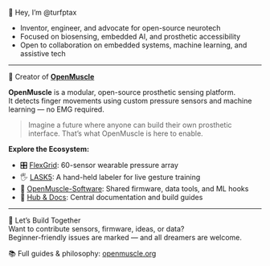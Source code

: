 👋 Hey, I’m @turfptax

- Inventor, engineer, and advocate for open-source neurotech  
- Focused on biosensing, embedded AI, and prosthetic accessibility  
- Open to collaboration on embedded systems, machine learning, and assistive tech

---

🔬 Creator of [**OpenMuscle**](https://github.com/Open-Muscle/OpenMuscle-Hub)

**OpenMuscle** is a modular, open-source prosthetic sensing platform.  
It detects finger movements using custom pressure sensors and machine learning — no EMG required.

> Imagine a future where anyone can build their own prosthetic interface. That’s what OpenMuscle is here to enable.

**Explore the Ecosystem:**
- 🎛️ [FlexGrid](https://github.com/Open-Muscle/OpenMuscle-FlexGrid): 60-sensor wearable pressure array  
- 🖐️ [LASK5](https://github.com/Open-Muscle/OpenMuscle-LASK5): A hand-held labeler for live gesture training  
- 🧠 [OpenMuscle-Software](https://github.com/Open-Muscle/OpenMuscle-Software): Shared firmware, data tools, and ML hooks  
- 🧰 [Hub & Docs](https://github.com/Open-Muscle/OpenMuscle-Hub): Central documentation and build guides  

---

🌱 Let’s Build Together  
Want to contribute sensors, firmware, ideas, or data?  
Beginner-friendly issues are marked — and all dreamers are welcome.

📚 Full guides & philosophy: [openmuscle.org](https://openmuscle.org)
